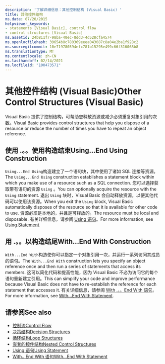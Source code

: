 ```yaml
---
description: '了解详细信息：其他控制结构 (Visual Basic) '
title: 其他控件结构
ms.date: 07/20/2015
helpviewer_keywords:
- statements [Visual Basic], control flow
- control structures [Visual Basic]
ms.assetid: 24b811f7-98ba-40ec-8dd3-4d528cfa4574
ms.openlocfilehash: 39654b8c780369eeea043087c8a04e2ba1f928c2
ms.sourcegitcommit: 10e719780594efc781b15295e499c66f316068b8
ms.translationtype: MT
ms.contentlocale: zh-CN
ms.lasthandoff: 02/14/2021
ms.locfileid: "100473571"
---
```

# <a name="other-control-structures-visual-basic"></a><span data-ttu-id="513a0-103">其他控件结构 (Visual Basic)</span><span class="sxs-lookup"><span data-stu-id="513a0-103">Other Control Structures (Visual Basic)</span></span>

<span data-ttu-id="513a0-104">Visual Basic 提供了控制结构，可帮助您释放资源或减少必须重复对象引用的次数。</span><span class="sxs-lookup"><span data-stu-id="513a0-104">Visual Basic provides control structures that help you dispose of a resource or reduce the number of times you have to repeat an object reference.</span></span>  
  
## <a name="usingend-using-construction"></a><span data-ttu-id="513a0-105">使用 .。。使用构造结束</span><span class="sxs-lookup"><span data-stu-id="513a0-105">Using...End Using Construction</span></span>  

 <span data-ttu-id="513a0-106">`Using...End Using`构造建立了一个语句块，其中使用了诸如 SQL 连接等资源。</span><span class="sxs-lookup"><span data-stu-id="513a0-106">The `Using...End Using` construction establishes a statement block within which you make use of a resource such as a SQL connection.</span></span> <span data-ttu-id="513a0-107">您可以选择获取带有语句的资源 `Using` 。</span><span class="sxs-lookup"><span data-stu-id="513a0-107">You can optionally acquire the resource with the `Using` statement.</span></span> <span data-ttu-id="513a0-108">退出 `Using` 块时，Visual Basic 会自动释放资源，以便其他代码可以使用该资源。</span><span class="sxs-lookup"><span data-stu-id="513a0-108">When you exit the `Using` block, Visual Basic automatically disposes of the resource so that it is available for other code to use.</span></span> <span data-ttu-id="513a0-109">资源必须是本地的，并且是可释放的。</span><span class="sxs-lookup"><span data-stu-id="513a0-109">The resource must be local and disposable.</span></span> <span data-ttu-id="513a0-110">有关详细信息，请参阅 [Using 语句](../../../language-reference/statements/using-statement.md)。</span><span class="sxs-lookup"><span data-stu-id="513a0-110">For more information, see [Using Statement](../../../language-reference/statements/using-statement.md).</span></span>  
  
## <a name="withend-with-construction"></a><span data-ttu-id="513a0-111">用 .。。以构造结尾</span><span class="sxs-lookup"><span data-stu-id="513a0-111">With...End With Construction</span></span>  

 <span data-ttu-id="513a0-112">`With...End With`构造使你可以指定一个对象引用一次，并运行一系列访问其成员的语句。</span><span class="sxs-lookup"><span data-stu-id="513a0-112">The `With...End With` construction lets you specify an object reference once and then run a series of statements that access its members.</span></span> <span data-ttu-id="513a0-113">这可以简化代码和提高性能，因为 Visual Basic 不必为访问它的每个语句重新建立引用。</span><span class="sxs-lookup"><span data-stu-id="513a0-113">This can simplify your code and improve performance because Visual Basic does not have to re-establish the reference for each statement that accesses it.</span></span> <span data-ttu-id="513a0-114">有关详细信息，请参阅 [With .。。End With 语句](../../../language-reference/statements/with-end-with-statement.md)。</span><span class="sxs-lookup"><span data-stu-id="513a0-114">For more information, see [With...End With Statement](../../../language-reference/statements/with-end-with-statement.md).</span></span>  
  
## <a name="see-also"></a><span data-ttu-id="513a0-115">请参阅</span><span class="sxs-lookup"><span data-stu-id="513a0-115">See also</span></span>

- [<span data-ttu-id="513a0-116">控制流</span><span class="sxs-lookup"><span data-stu-id="513a0-116">Control Flow</span></span>](index.md)
- [<span data-ttu-id="513a0-117">决策结构</span><span class="sxs-lookup"><span data-stu-id="513a0-117">Decision Structures</span></span>](decision-structures.md)
- [<span data-ttu-id="513a0-118">循环结构</span><span class="sxs-lookup"><span data-stu-id="513a0-118">Loop Structures</span></span>](loop-structures.md)
- [<span data-ttu-id="513a0-119">嵌套的控件结构</span><span class="sxs-lookup"><span data-stu-id="513a0-119">Nested Control Structures</span></span>](nested-control-structures.md)
- [<span data-ttu-id="513a0-120">Using 语句</span><span class="sxs-lookup"><span data-stu-id="513a0-120">Using Statement</span></span>](../../../language-reference/statements/using-statement.md)
- [<span data-ttu-id="513a0-121">With...End With 语句</span><span class="sxs-lookup"><span data-stu-id="513a0-121">With...End With Statement</span></span>](../../../language-reference/statements/with-end-with-statement.md)
